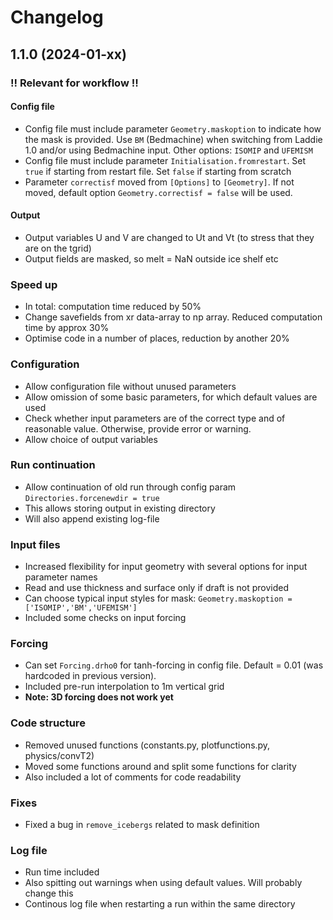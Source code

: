 # Changelog

## 1.1.0 (2024-01-xx)

### **!! Relevant for workflow !!**

#### Config file

- Config file must include parameter `Geometry.maskoption` to indicate how the mask is provided. Use `BM` (Bedmachine) when switching from Laddie 1.0 and/or using Bedmachine input. Other options: `ISOMIP` and `UFEMISM`
- Config file must include parameter `Initialisation.fromrestart`. Set `true` if starting from restart file. Set `false` if starting from scratch
- Parameter `correctisf` moved from `[Options]` to `[Geometry]`. If not moved, default option `Geometry.correctisf = false` will be used.

#### Output

- Output variables U and V are changed to Ut and Vt (to stress that they are on the tgrid)
- Output fields are masked, so melt = NaN outside ice shelf etc

### Speed up

- In total: computation time reduced by 50%
- Change savefields from xr data-array to np array. Reduced computation time by approx 30%
- Optimise code in a number of places, reduction by another 20%

### Configuration

- Allow configuration file without unused parameters
- Allow omission of some basic parameters, for which default values are used
- Check whether input parameters are of the correct type and of reasonable value. Otherwise, provide error or warning.
- Allow choice of output variables

### Run continuation

- Allow continuation of old run through config param `Directories.forcenewdir = true`
- This allows storing output in existing directory
- Will also append existing log-file

### Input files

- Increased flexibility for input geometry with several options for input parameter names
- Read and use thickness and surface only if draft is not provided
- Can choose typical input styles for mask: `Geometry.maskoption = ['ISOMIP','BM','UFEMISM']`
- Included some checks on input forcing

### Forcing

- Can set `Forcing.drho0` for tanh-forcing in config file. Default = 0.01 (was hardcoded in previous version).
- Included pre-run interpolation to 1m vertical grid
- **Note: 3D forcing does not work yet**

### Code structure

- Removed unused functions (constants.py, plotfunctions.py, physics/convT2)
- Moved some functions around and split some functions for clarity
- Also included a lot of comments for code readability

### Fixes

- Fixed a bug in `remove_icebergs` related to mask definition

### Log file

- Run time included
- Also spitting out warnings when using default values. Will probably change this
- Continous log file when restarting a run within the same directory